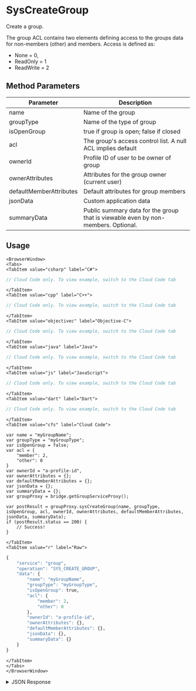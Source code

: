 # SysCreateGroup

Create a group.

The group ACL contains two elements defining access to the groups data for non-members (other) and members. Access is defined as:

- None = 0,
- ReadOnly = 1
- ReadWrite = 2

<PartialServop service_name="group" operation_name="SYS_CREATE_GROUP" />

## Method Parameters
Parameter | Description
--------- | -----------
name | Name of the group
groupType | Name of the type of group
isOpenGroup | true if group is open; false if closed
acl | The group's access control list. A null ACL implies default
ownerId | Profile ID of user to be owner of group
ownerAttributes | Attributes for the group owner (current user)
defaultMemberAttributes | Default attributes for group members
jsonData | Custom application data
summaryData | Public summary data for the group that is viewable even by non-members. Optional.

## Usage

```mdx-code-block
<BrowserWindow>
<Tabs>
<TabItem value="csharp" label="C#">
```

```csharp
// Cloud Code only. To view example, switch to the Cloud Code tab
```

```mdx-code-block
</TabItem>
<TabItem value="cpp" label="C++">
```

```cpp
// Cloud Code only. To view example, switch to the Cloud Code tab
```

```mdx-code-block
</TabItem>
<TabItem value="objectivec" label="Objective-C">
```

```objectivec
// Cloud Code only. To view example, switch to the Cloud Code tab
```

```mdx-code-block
</TabItem>
<TabItem value="java" label="Java">
```

```java
// Cloud Code only. To view example, switch to the Cloud Code tab
```

```mdx-code-block
</TabItem>
<TabItem value="js" label="JavaScript">
```

```javascript
// Cloud Code only. To view example, switch to the Cloud Code tab
```

```mdx-code-block
</TabItem>
<TabItem value="dart" label="Dart">
```

```dart
// Cloud Code only. To view example, switch to the Cloud Code tab
```

```mdx-code-block
</TabItem>
<TabItem value="cfs" label="Cloud Code">
```

```cfscript
var name = "myGroupName";
var groupType = "myGroupType";
var isOpenGroup = false;
var acl = {
    "member": 2,
    "other": 0
}
var ownerId = "a-profile-id",
var ownerAttributes = {};
var defaultMemberAttributes = {};
var jsonData = {};
var summaryData = {};
var groupProxy = bridge.getGroupServiceProxy();

var postResult = groupProxy.sysCreateGroup(name, groupType, isOpenGroup, acl, ownerId, ownerAttributes, defaultMemberAttributes, jsonData, summaryData);
if (postResult.status == 200) {
    // Success!
}
```

```mdx-code-block
</TabItem>
<TabItem value="r" label="Raw">
```

```r
{
	"service": "group",
	"operation": "SYS_CREATE_GROUP",
	"data": {
		"name": "myGroupName",
		"groupType": "myGroupType",
		"isOpenGroup": true,
		"acl": {
			"member": 2,
			"other": 0
        },
        "ownerId": "a-profile-id",
		"ownerAttributes": {},
		"defaultMemberAttributes": {},
        "jsonData": {},
        "summaryData": {}
	}
}
```

```mdx-code-block
</TabItem>
</Tabs>
</BrowserWindow>
```

<details>
<summary>JSON Response</summary>

```json
{
  "data": {
    "gameId": "23782",
    "groupId": "1c532e52-6a6c-4a34-bcad-a133a0448480",
    "ownerId": "7f06ee4d-bc40-48ea-aa27-d3b73059491b",
    "name": "groupName",
    "groupType": "group1",
    "createdAt": 1602706932034,
    "updatedAt": 1602706932034,
    "members": {
      "7f06ee4d-bc40-48ea-aa27-d3b73059491b": {
        "role": "OWNER",
        "attributes": {}
      }
    },
    "pendingMembers": {},
    "version": 1,
    "summaryData": {},
    "isOpenGroup": true,
    "defaultMemberAttributes": {},
    "memberCount": 1,
    "invitedPendingMemberCount": 0,
    "requestingPendingMemberCount": 0,
    "acl": {
      "member": 2,
      "other": 0
    }
  },
  "status": 200
}
```
</details>

